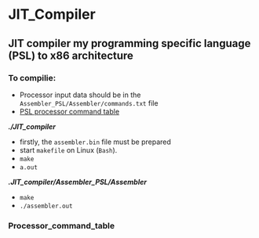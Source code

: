 # JIT_Compiler
## JIT compiler my programming specific language (PSL) to x86 architecture

### To compilie:

- Processor input data should be in the ```Assembler_PSL/Assembler/commands.txt``` file
- [PSL processor command table](#Processor_command_table)

___./JIT_compiler___
- firstly, the ```assembler.bin``` file must be prepared 
- start ```makefile``` on Linux (```Bash```).
- ```make```
- ```a.out```

___.JIT_compiler/Assembler_PSL/Assembler___
- ```make```
- ```./assembler.out```


### Processor_command_table
